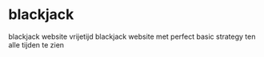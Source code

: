 # blackjack
blackjack website 
vrijetijd blackjack website met perfect basic strategy ten alle tijden te zien 
